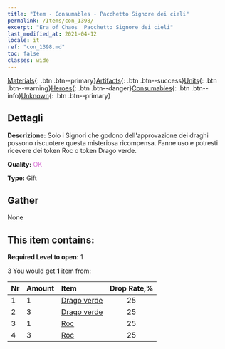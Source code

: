 ```yaml
---
title: "Item - Consumables - Pacchetto Signore dei cieli"
permalink: /Items/con_1398/
excerpt: "Era of Chaos  Pacchetto Signore dei cieli"
last_modified_at: 2021-04-12
locale: it
ref: "con_1398.md"
toc: false
classes: wide
---
```

 [Materials](/it/Items/){: .btn .btn--primary}[Artifacts](/it/Items/Artifacts/){: .btn .btn--success}[Units](/it/Items/Units/){: .btn .btn--warning}[Heroes](/it/Items/Heroes/){: .btn .btn--danger}[Consumables](/it/Items/Consumables/){: .btn .btn--info}[Unknown](/it/Items/Unknown/){: .btn .btn--primary}

## Dettagli
 **Descrizione:** Solo i Signori che godono dell'approvazione dei draghi possono riscuotere questa misteriosa ricompensa. Fanne uso e potresti ricevere dei token Roc o token Drago verde.

 **Quality:** <span style="color: #DA70D6">OK</span>

 **Type:** Gift

## Gather

  None

## This item contains:

 **Required Level to open:** 1

 3 You would get **1** item  from:

  | Nr | Amount |     Item    | Drop Rate,% |
  |:---|:-------|:------------|:---------:|
  | 1 | 1 | [Drago verde](/it/Items/unt_205/) | 25 | 
  | 2 | 3 | [Drago verde](/it/Items/unt_205/) | 25 | 
  | 3 | 1 | [Roc](/it/Items/unt_221/) | 25 | 
  | 4 | 3 | [Roc](/it/Items/unt_221/) | 25 | 
